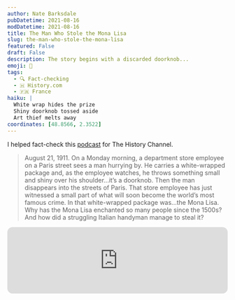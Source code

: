 ```yaml
---
author: Nate Barksdale
pubDatetime: 2021-08-16
modDatetime: 2021-08-16
title: The Man Who Stole the Mona Lisa
slug: the-man-who-stole-the-mona-lisa
featured: False
draft: False
description: The story begins with a discarded doorknob...
emoji: 🧐
tags:
  - 🔍 Fact-checking
  - 🇭 History.com
  - 🇫🇷 France
haiku: |
  White wrap hides the prize
  Shiny doorknob tossed aside
  Art thief melts away
coordinates: [48.8566, 2.3522]
---
```


I helped fact-check this [podcast](https://open.spotify.com/episode/6oZM0ZtasnDw8CkkuYDlSJ?si=sLL6E4D3SjSidSKXHScBaQ) for The History Channel.

> August 21, 1911. On a Monday morning, a department store employee on a Paris street sees a man hurrying by. He carries a white-wrapped package and, as the employee watches, he throws something small and shiny over his shoulder...it’s a doorknob. Then the man disappears into the streets of Paris. That store employee has just witnessed a small part of what will soon become the world’s most famous crime. In that white-wrapped package was...the Mona Lisa. Why has the Mona Lisa enchanted so many people since the 1500s? And how did a struggling Italian handyman manage to steal it?

<iframe style="border-radius:12px" src="https://open.spotify.com/embed/episode/6oZM0ZtasnDw8CkkuYDlSJ?utm_source=generator" width="100%" height="152" frameBorder="0" allowfullscreen="" allow="autoplay; clipboard-write; encrypted-media; fullscreen; picture-in-picture" loading="lazy"></iframe>
